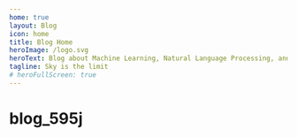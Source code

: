```yaml
---
home: true
layout: Blog
icon: home
title: Blog Home
heroImage: /logo.svg
heroText: Blog about Machine Learning, Natural Language Processing, and Data Mining
tagline: Sky is the limit
# heroFullScreen: true
---
```

# blog_595j
